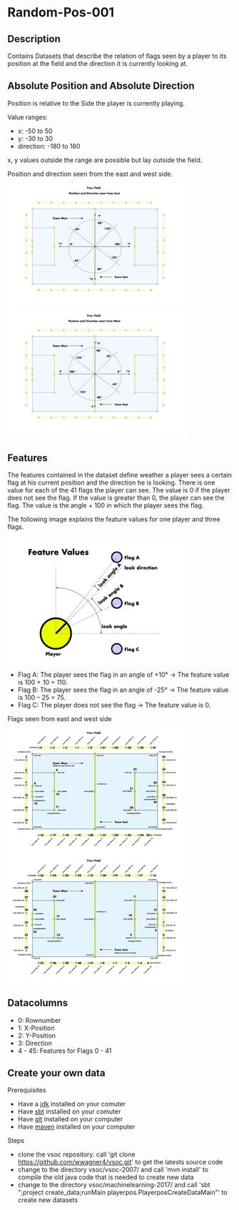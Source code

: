 # Random-Pos-001

## Description

Contains Datasets that describe the relation of flags seen by a player to its position at the field and the direction it is currently looking at.

## Absolute Position and Absolute Direction
Position is relative to the Side the player is currently playing.

Value ranges:
* x: -50 to 50
* y: -30 to 30
* direction: -180 to 180

x, y values outside the range are possible but lay outside the field.

Position and direction seen from the east and west side.

<img src="images/posdir_east.jpg" width="400" />
<img src="images/posdir_west.jpg" width="400" />

## Features

The features contained in the dataset define weather a player sees a certain flag at his current position and the direction he is looking. There is one value for each of the 41 flags the player can see. The value is 0 if the player does not see the flag. If the value is greater than 0, the player can see the flag. The value is the angle + 100 in which the player sees the flag. 

The following image explains the feature values for one player and  three flags.

<img src="images/FeatureValues.jpg" width="400" />


* Flag A: The player sees the flag in an angle of +10° → The feature value is 100 + 10 = 110.
* Flag B: The player sees the flag in an angle of -25° → The feature value is 100 – 25 = 75.
* Flag C: The player does not see the flag → The feature value is 0.

Flags seen from east and west side

<img src="images/flags_west.jpg" width="400" />
<img src="images/flags_east.jpg" width="400" />

## Datacolumns

* 0: Rownumber
* 1: X-Position 
* 2: Y-Position 
* 3: Direction
* 4 - 45: Features for Flags 0 - 41

## Create your own data

Prerequisites

* Have a [jdk](http://openjdk.java.net/) installed on your comuter
* Have [sbt](http://www.scala-sbt.org/download.html) installed on your comuter
* Have [git](https://git-scm.com/downloads) installed on your computer
* Have [maven](https://maven.apache.org/download.cgi) installed on your computer

Steps

* clone the vsoc repository. call 'git clone https://github.com/wwagner4/vsoc.git' to get the latests source code
* change to the directory vsoc/vsoc-2007/ and call 'mvn install' to compile the old java code that is needed to create new data
* change to the directory vsoc/machinelearning-2017/ and call 'sbt ";project create_data;runMain playerpos.PlayerposCreateDataMain"' to create new datasets


